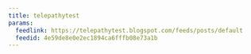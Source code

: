 ```yaml
---
title: telepathytest
params:
  feedlink: https://telepathytest.blogspot.com/feeds/posts/default
  feedid: 4e59de8e0e2ec1894ca6fffb08e73a1b
---
```

